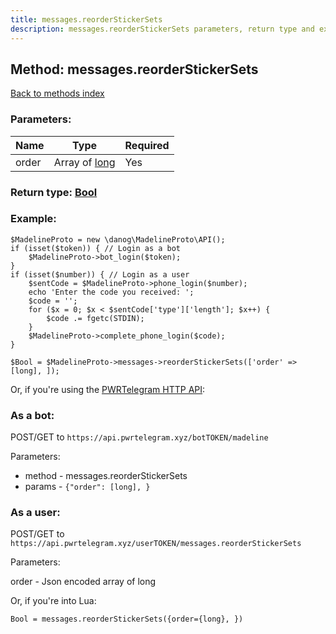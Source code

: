 ```yaml
---
title: messages.reorderStickerSets
description: messages.reorderStickerSets parameters, return type and example
---
```

## Method: messages.reorderStickerSets  
[Back to methods index](index.md)


### Parameters:

| Name     |    Type       | Required |
|----------|---------------|----------|
|order|Array of [long](../types/long.md) | Yes|


### Return type: [Bool](../types/Bool.md)

### Example:


```
$MadelineProto = new \danog\MadelineProto\API();
if (isset($token)) { // Login as a bot
    $MadelineProto->bot_login($token);
}
if (isset($number)) { // Login as a user
    $sentCode = $MadelineProto->phone_login($number);
    echo 'Enter the code you received: ';
    $code = '';
    for ($x = 0; $x < $sentCode['type']['length']; $x++) {
        $code .= fgetc(STDIN);
    }
    $MadelineProto->complete_phone_login($code);
}

$Bool = $MadelineProto->messages->reorderStickerSets(['order' => [long], ]);
```

Or, if you're using the [PWRTelegram HTTP API](https://pwrtelegram.xyz):

### As a bot:

POST/GET to `https://api.pwrtelegram.xyz/botTOKEN/madeline`

Parameters:

* method - messages.reorderStickerSets
* params - `{"order": [long], }`



### As a user:

POST/GET to `https://api.pwrtelegram.xyz/userTOKEN/messages.reorderStickerSets`

Parameters:

order - Json encoded  array of long



Or, if you're into Lua:

```
Bool = messages.reorderStickerSets({order={long}, })
```

